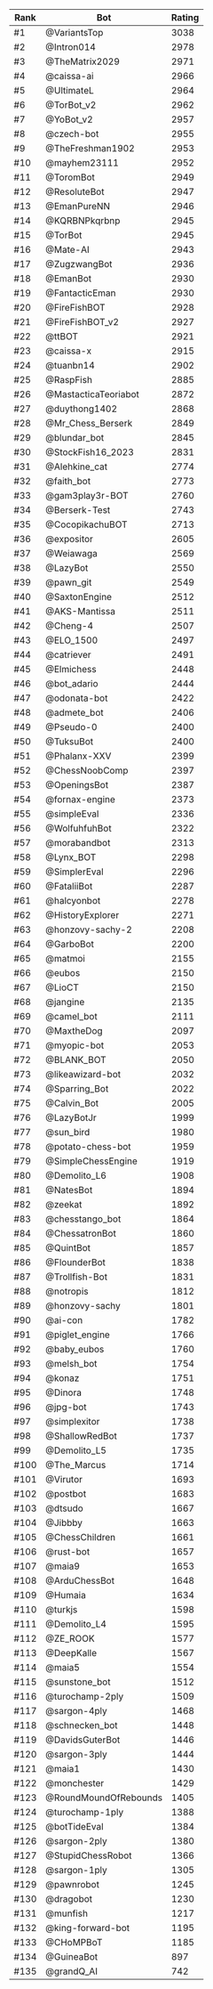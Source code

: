 Rank|Bot|Rating
---|---|---
#1|@VariantsTop|3038
#2|@Intron014|2978
#3|@TheMatrix2029|2971
#4|@caissa-ai|2966
#5|@UltimateL|2964
#6|@TorBot_v2|2962
#7|@YoBot_v2|2957
#8|@czech-bot|2955
#9|@TheFreshman1902|2953
#10|@mayhem23111|2952
#11|@ToromBot|2949
#12|@ResoluteBot|2947
#13|@EmanPureNN|2946
#14|@KQRBNPkqrbnp|2945
#15|@TorBot|2945
#16|@Mate-AI|2943
#17|@ZugzwangBot|2936
#18|@EmanBot|2930
#19|@FantacticEman|2930
#20|@FireFishBOT|2928
#21|@FireFishBOT_v2|2927
#22|@ttBOT|2921
#23|@caissa-x|2915
#24|@tuanbn14|2902
#25|@RaspFish|2885
#26|@MastacticaTeoriabot|2872
#27|@duythong1402|2868
#28|@Mr_Chess_Berserk|2849
#29|@blundar_bot|2845
#30|@StockFish16_2023|2831
#31|@Alehkine_cat|2774
#32|@faith_bot|2773
#33|@gam3play3r-BOT|2760
#34|@Berserk-Test|2743
#35|@CocopikachuBOT|2713
#36|@expositor|2605
#37|@Weiawaga|2569
#38|@LazyBot|2550
#39|@pawn_git|2549
#40|@SaxtonEngine|2512
#41|@AKS-Mantissa|2511
#42|@Cheng-4|2507
#43|@ELO_1500|2497
#44|@catriever|2491
#45|@Elmichess|2448
#46|@bot_adario|2444
#47|@odonata-bot|2422
#48|@admete_bot|2406
#49|@Pseudo-0|2400
#50|@TuksuBot|2400
#51|@Phalanx-XXV|2399
#52|@ChessNoobComp|2397
#53|@OpeningsBot|2387
#54|@fornax-engine|2373
#55|@simpleEval|2336
#56|@WolfuhfuhBot|2322
#57|@morabandbot|2313
#58|@Lynx_BOT|2298
#59|@SimplerEval|2296
#60|@FataliiBot|2287
#61|@halcyonbot|2278
#62|@HistoryExplorer|2271
#63|@honzovy-sachy-2|2208
#64|@GarboBot|2200
#65|@matmoi|2155
#66|@eubos|2150
#67|@LioCT|2150
#68|@jangine|2135
#69|@camel_bot|2111
#70|@MaxtheDog|2097
#71|@myopic-bot|2053
#72|@BLANK_BOT|2050
#73|@likeawizard-bot|2032
#74|@Sparring_Bot|2022
#75|@Calvin_Bot|2005
#76|@LazyBotJr|1999
#77|@sun_bird|1980
#78|@potato-chess-bot|1959
#79|@SimpleChessEngine|1919
#80|@Demolito_L6|1908
#81|@NatesBot|1894
#82|@zeekat|1892
#83|@chesstango_bot|1864
#84|@ChessatronBot|1860
#85|@QuintBot|1857
#86|@FlounderBot|1838
#87|@Trollfish-Bot|1831
#88|@notropis|1812
#89|@honzovy-sachy|1801
#90|@ai-con|1782
#91|@piglet_engine|1766
#92|@baby_eubos|1760
#93|@melsh_bot|1754
#94|@konaz|1751
#95|@Dinora|1748
#96|@jpg-bot|1743
#97|@simplexitor|1738
#98|@ShallowRedBot|1737
#99|@Demolito_L5|1735
#100|@The_Marcus|1714
#101|@Virutor|1693
#102|@postbot|1683
#103|@dtsudo|1667
#104|@Jibbby|1663
#105|@ChessChildren|1661
#106|@rust-bot|1657
#107|@maia9|1653
#108|@ArduChessBot|1648
#109|@Humaia|1634
#110|@turkjs|1598
#111|@Demolito_L4|1595
#112|@ZE_ROOK|1577
#113|@DeepKalle|1567
#114|@maia5|1554
#115|@sunstone_bot|1512
#116|@turochamp-2ply|1509
#117|@sargon-4ply|1468
#118|@schnecken_bot|1448
#119|@DavidsGuterBot|1446
#120|@sargon-3ply|1444
#121|@maia1|1430
#122|@monchester|1429
#123|@RoundMoundOfRebounds|1405
#124|@turochamp-1ply|1388
#125|@botTideEval|1384
#126|@sargon-2ply|1380
#127|@StupidChessRobot|1366
#128|@sargon-1ply|1305
#129|@pawnrobot|1245
#130|@dragobot|1230
#131|@munfish|1217
#132|@king-forward-bot|1195
#133|@CHoMPBoT|1185
#134|@GuineaBot|897
#135|@grandQ_AI|742
